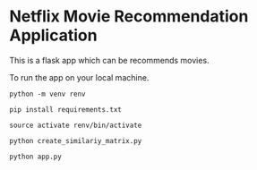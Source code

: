 # Netflix Movie Recommendation Application 

This is a flask app which can be recommends movies.

To run the app on your local machine.

```
python -m venv renv

pip install requirements.txt 

source activate renv/bin/activate

python create_similariy_matrix.py

python app.py

```


